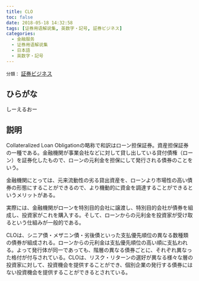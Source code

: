 ```yaml
---
title: CLO
toc: false
date: 2018-05-18 14:32:58
tags: [证券用语解说集, 英数字・記号, 証券ビジネス]
categories:
  - 金融服务
  - 证券用语解说集
  - 日本語
  - 英数字・記号
---
```


`分類：` [証券ビジネス](/tags/証券ビジネス/)

## ひらがな

しーえるおー

## 説明

Collateralized Loan Obligationの略称で和訳はローン担保証券。資産担保証券の一種である。金融機関が事業会社などに対して貸し出している貸付債権（ローン）を証券化したもので、ローンの元利金を担保にして発行される債券のことをいう。

金融機関にとっては、元来流動性の劣る貸出資産を、ローンより市場性の高い債券の形態にすることができるので、より機動的に資金を調達することができるというメリットがある。

実際には、金融機関がローンを特別目的会社に譲渡し、特別目的会社が債券を組成し、投資家がこれを購入する。そして、ローンからの元利金を投資家が受け取るという仕組みが一般的である。

CLOは、シニア債・メザニン債・劣後債といった支払優先順位の異なる数種類の債券が組成される。ローンからの元利金は支払優先順位の高い順に支払われる。よって発行体が同一であっても、階層の異なる債券ごとに、それぞれ異なった格付が付与されている。CLOは、リスク・リターンの選好が異なる様々な層の投資家に対して、投資機会を提供することができ、個別企業の発行する債券にはない投資機会を提供することができるとされている。
